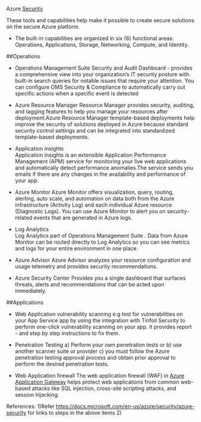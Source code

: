 Azure [Security](https://docs.microsoft.com/en-us/azure/security/azure-security)

These tools and capabilities help make it possible to create secure solutions on the secure Azure platform.

* The built-in capabilities are organized in six (6) functional areas: 
  Operations,
  Applications, 
  Storage,
  Networking,
  Compute, and 
  Identity. 


##Operations
* Operations Management Suite Security and Audit Dashboard -
    provides a comprehensive view into your organization’s IT security posture with built-in search queries for notable issues that require your attention.
 You can configure OMS Security & Compliance to automatically carry out specific actions when a specific event is detected

* Azure Resource Manager
  Resource Manager provides security, auditing, and tagging features to help you manage your resources after deployment.Azure Resource Manager template-based deployments help improve the security of solutions deployed in Azure because standard security control settings and can be integrated into standardized template-based deployments. 
  
* Application Insights  
  Application Insights is an extensible Application Performance Management (APM) service for monitoring your live web applications and automatically detect performance anomalies.The service sends you emails if there are any changes in the availability and performance of your app.
  
* Azure Monitor
  Azure Monitor offers visualization, query, routing, alerting, auto scale, and automation on data both from the Azure infrastructure (Activity Log) and each individual Azure resource (Diagnostic Logs). You can use Azure Monitor to alert you on security-related events that are generated in Azure logs.
  
* Log Analytics  
   Log Analytics part of Operations Management Suite . Data from Azure Monitor can be routed directly to Log Analytics so you can see metrics and logs for your entire environment in one place.
   
* Azure Advisor
    Azure Advisor analyzes your resource configuration and usage telemetry and provides security recommendations.
 
* Azure Security Center
  Provides you a single dashboard that surfaces threats, alerts and recommendations that can be acted upon immediately.
    
##Applications
 
 * Web Application vulnerability scanning
   e.g test for vulnerabilities on your App Service app by using the integration with Tinfoil Security to perform one-click vulnerability scanning on your app. It provides report - and step by step instructions to fix them. 
   
 * Penetration Testing
   a) Perform your own penetration tests or 
   b) use another scanner suite or provider
   c) you must follow the Azure penetration testing approval process and obtain prior approval to perform the desired penetration tests.
    
* Web Application firewall
The web application firewall (WAF) in [Azure Application Gateway](https://azure.microsoft.com/services/application-gateway/) helps protect web applications from common web-based attacks like SQL injection, cross-site scripting attacks, and session hijacking.



References:
1)Refer https://docs.microsoft.com/en-us/azure/security/azure-security for links to steps in the above items
2)
